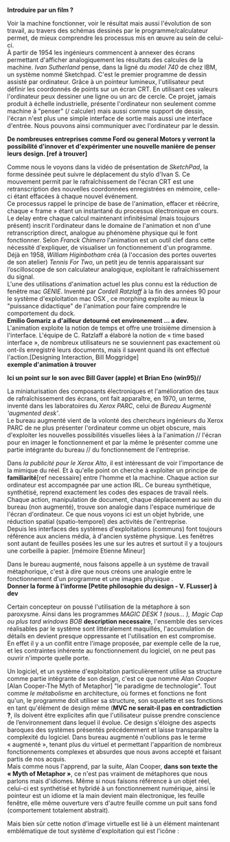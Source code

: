  

**Introduire par un film ?**  

Voir la machine fonctionner, voir le résultat mais aussi l'évolution de son travail, au travers des schémas dessinés par le programme/calculateur permet, de mieux comprendre les processus mis en œuvre au sein de celui-ci.  
À partir de 1954 les ingénieurs commencent à annexer des écrans permettant d'afficher analogiquement les résultats des calcules de la machine. 
*Ivan Sutherland*  pense, dans la ligné du *model 740* de chez IBM, un système nommé Sketchpad. C'est le premier programme de dessin assisté par ordinateur. Grâce à un pointeur lumineux, l'utilisateur peut définir les coordonnés de points sur un écran CRT. En utilisant ces valeurs l'ordinateur peux dessiner une ligne ou un arc de cercle. Ce projet, jamais produit à échelle industrielle, présente l'ordinateur non seulement comme machine à "penser" (/ calculer) mais aussi comme support de dessin, l'écran n'est plus une simple interface de sortie mais aussi une interface d'entrée. Nous pouvons ainsi communiquer avec l'ordinateur par le dessin.  

**De nombreuses entreprises comme Ford ou general Motors y verront la possibilité d'innover et d'expérimenter une nouvelle manière de penser leurs design. [ref à trouver]**

Comme nous le voyons dans la vidéo de présentation de *SketchPad*, la forme dessinée peut suivre le déplacement du stylo d'Ivan S. Ce mouvement permit par le rafraîchissement de l'écran CRT est une retranscription des nouvelles coordonnées enregistrées en mémoire, celle-ci étant effacées à chaque nouvel événement.  
Ce processus rappel le principe de base de l'animation, effacer et réécrire, chaque « frame » étant un instantané du processus électronique en cours.  
Le delay entre chaque calcul maintenant infinitésimal (mais toujours présent) inscrit l'ordinateur dans le domaine de l'animation et non d'une retranscription direct, analogue au phénomène physique qui le font fonctionner. 
Selon *Franck Chimero* l'animation est un outil clef dans cette nécessité d'expliquer, de visualiser un fonctionnement d'un programme.  
Déjà en 1958, *William Higinbotham* créa (à l'occasion des portes ouvertes de son atelier) *Tennis For Two*, un petit jeu de tennis apparaissant sur l’oscilloscope de son calculateur analogique, exploitant le rafraîchissement du signal.  
L'une des utilisations d'animation actuel les plus connu est la réduction de fenêtre mac *GENIE*. Inventé par *Cordell Ratzlaff* à la fin des années 90 pour le système d'exploitation mac OSX , ce morphing exploite au mieux la "puissance didactique" de l'animation pour faire comprendre le comportement du dock.  
**Emilio Gomariz a d'ailleur detourné cet environement … a dev.**  
L'animation exploite la notion de temps et offre une troisième dimension à l'interface. L'équipe de C. Ratzlaff a élaboré la notion de « time based interface », de nombreux utilisateurs ne se souviennent pas exactement où ont-ils enregistré leurs documents, mais il savent quand ils ont effectué l'action.[Designing Interaction, Bill Moggridge]  
**exemple d'animation à trouver**

**Ici un point sur le son avec Bill Gaver (apple) et Brian Eno (win95)//**  

La miniaturisation des composants électroniques et l'amélioration des taux de rafraîchissement des écrans, ont fait apparaître, en 1970, un terme, inventé dans les laboratoires du *Xerox PARC*, celui de *Bureau Augmenté 'augmented desk'*.  
Le bureau augmenté vient de la volonté des chercheurs ingénieurs du Xerox PARC de ne plus présenter l'ordinateur comme un objet obscure, mais d'exploiter les nouvelles possibilités visuelles liées à la l'animation // l'écran pour en imager le fonctionnement et par la même le présenter comme une partie intégrante du bureau // du fonctionnement de l'entreprise.  

Dans *la publicité pour le Xerox Alto*, il est intéressant de voir l'importance de la mimique du réel. Et à qu'elle point on cherche à exploiter un principe de **familiarité**[ref necessaire] entre l'homme et la machine. Chaque action sur ordinateur est accompagnée par une action IRL. Ce bureau synthétique, synthétisé, reprend exactement les codes des espaces de travail réels. Chaque action, manipulation de document, chaque déplacement au sein du bureau (non augmenté), trouve son analogie dans l'espace numérique de l'écran d'ordinateur. Ce que nous voyons ici est un objet hybride, une réduction spatial (spatio-temporel) des activités de l'entreprise.  
Depuis les interfaces des systèmes d'exploitations (communs) font toujours référence aux anciens média, à d'ancien système physique. Les fenêtres sont autant de feuilles posées les une sur les autres et surtout il y a toujours une corbeille à papier. [mémoire Etienne Mineur]  
 
Dans le bureau augmenté, nous faisons appelle à un système de travail métaphorique, c'est à dire que nous créons une analogie entre le fonctionnement d'un programme et une images physique .  
**Donner la forme à l'informe [Petite philosophie du design - V. FLusser] à dev**  

Certain concepteur on poussé l'utilisation de la métaphore à son paroxysme. Ainsi dans les programmes *MAGIC DESK  1 (sous... ), Magic Cap ou plus tard windows BOB* **description necessaire**, l'ensemble des services réalisables par le système sont littéralement maquillés, l'accumulation de détails en devient presque oppressante et l'utilisation en est compromise. En effet il y a un conflit entre l'image proposée, par exemple celle de la rue, et les contraintes inhérente au fonctionnement du logiciel, on ne peut pas ouvrir n'importe quelle porte.  

Un logiciel, et un système d'exploitation particulièrement utilise sa structure comme partie intégrante de son design, c'est ce que nomme *Alan Cooper* [Alan Cooper-The Myth of Metaphor] "le paradigme de technologie". Tout comme *le métabolisme* en architecture, où formes et fonctions ne font qu'un, le programme doit utiliser sa structure, son squelette et ses fonctions en tant qu'élément de design même (**MVC ne serait-il pas en contradiction ?**, ils doivent être explicites afin que l'utilisateur puisse prendre conscience de l’environnement dans lequel il évolue. Ce design s'éloigne des aspects baroques des systèmes présentés précédemment et laisse transparaître la complexité du logiciel. Dans bureau augmenté n'oublions pas le terme « augmenté », tenant plus du virtuel et permettant l'apparition de nombreux fonctionnements complexes et absurdes que nous avons accepté et faisant partis de nos acquis.  
Mais comme nous l'apprend, par la suite, Alan Cooper, **dans son texte the « Myth of Metaphor »**, ce n'est pas vraiment de métaphores que nous parlons mais d'idiomes. Même si nous faisons référence à un objet réel, celui-ci est synthétisé et hybridé à un fonctionnement numérique, ainsi le pointeur est un idiome et la main devient main électronique, les feuille fenêtre, elle même ouverture vers d'autre feuille comme un puit sans fond (comportement totalement abstrait).  

Mais bien sûr cette notion d'image virtuelle est lié à un élément maintenant emblématique de tout système d'exploitation qui est l'icône :  



